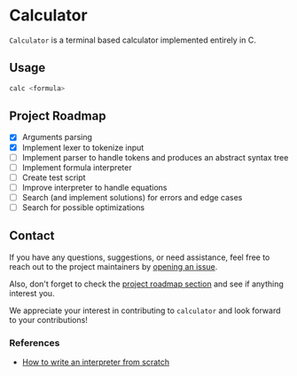 # Calculator

`Calculator` is a terminal based calculator implemented entirely in C.

## Usage

```bash
calc <formula>
```

## Project Roadmap

- [X] Arguments parsing
- [X] Implement lexer to tokenize input
- [ ] Implement parser to handle tokens and produces an abstract syntax tree
- [ ] Implement formula interpreter
- [ ] Create test script
- [ ] Improve interpreter to handle equations
- [ ] Search (and implement solutions) for errors and edge cases
- [ ] Search for possible optimizations

## Contact

If you have any questions, suggestions, or need assistance, feel free to reach out to the project maintainers by [opening an issue](https://github.com/Anthhon/calculator/issues).

Also, don't forget to check the [project roadmap section](https://github.com/Anthhon/calculator#project-roadmap) and see if anything interest you.

We appreciate your interest in contributing to `calculator` and look forward to your contributions!

### References

- [How to write an interpreter from scratch](https://www.toptal.com/scala/writing-an-interpreter)
